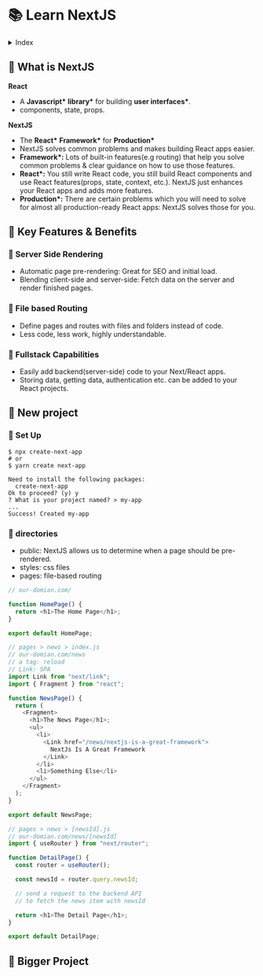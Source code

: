 # 📚 Learn NextJS

<details>
<summary>Index</summary>

📗 What is NextJS [🔗](#-What-is-Nextjs)

📗 Key Features & Benefits [🔗](#-Key-Features-Benefits)

- 📖 Server Side Rendering [🔗](#-Server-Side-Rendering)
- 📖 File based Routing [🔗](#-File-based-Routing)
- 📖 Fullstack Capabilities [🔗](#-Fullstack-Capabilities)

📗 New Project [🔗](#-New-Project)

- 📖 Set Up [🔗](#-Set-Up)
- 📖 Directories [🔗](#-Directories)

📗 Bigger Project [🔗](#-Bigger-Project)

</details>

## 📗 What is NextJS

**React**

- A **Javascript\*** **library\*** for building **user interfaces\***.
- components, state, props.

**NextJS**

- The **React\*** **Framework\*** for **Production\***
- NextJS solves common problems and makes building React apps easier.
- **Framework\*:** Lots of built-in features(e.g routing) that help you solve common problems & clear guidance on how to use those features.
- **React\*:** You still write React code, you still build React components and use React features(props, state, context, etc.). NextJS just enhances your React apps and adds more features.
- **Production\*:** There are certain problems which you will need to solve for almost all production-ready React apps: NextJS solves those for you.

## 📗 Key Features & Benefits

### 📖 Server Side Rendering

- Automatic page pre-rendering: Great for SEO and initial load.
- Blending client-side and server-side: Fetch data on the server and render finished pages.

### 📖 File based Routing

- Define pages and routes with files and folders instead of code.
- Less code, less work, highly understandable.

### 📖 Fullstack Capabilities

- Easily add backend(server-side) code to your Next/React apps.
- Storing data, getting data, authentication etc. can be added to your React projects.

## 📗 New project

### 📖 Set Up

```shell
$ npx create-next-app
# or
$ yarn create next-app
```

```shell
Need to install the following packages:
  create-next-app
Ok to proceed? (y) y
? What is your project named? > my-app
...
Success! Created my-app
```

### 📖 directories

- public: NextJS allows us to determine when a page should be pre-rendered.
- styles: css files
- pages: file-based routing

```javascript
// our-domian.com/

function HomePage() {
  return <h1>The Home Page</h1>;
}

export default HomePage;
```

```javascript
// pages > news > index.js
// our-domian.com/news
// a tag: reload
// Link: SPA
import Link from "next/link";
import { Fragment } from "react";

function NewsPage() {
  return (
    <Fragment>
      <h1>The News Page</h1>;
      <ul>
        <li>
          <Link href="/news/nextjs-is-a-great-framework">
            NextJs Is A Great Framework
          </Link>
        </li>
        <li>Something Else</li>
      </ul>
    </Fragment>
  );
}

export default NewsPage;
```

```javascript
// pages > news > [newsId].js
// our-domian.com/news/[newsId]
import { useRouter } from "next/router";

function DetailPage() {
  const router = useRouter();

  const newsId = router.query.newsId;

  // send a request to the backend API
  // to fetch the news item with newsId

  return <h1>The Detail Page</h1>;
}

export default DetailPage;
```

## 📗 Bigger Project
